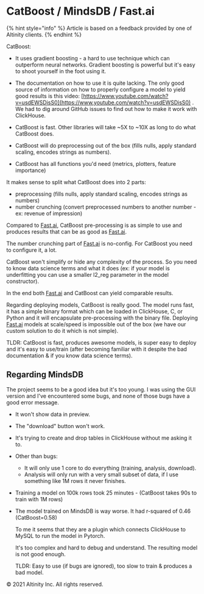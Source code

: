 # CatBoost / MindsDB /  Fast.ai

{% hint style="info" %}
Article is based on a feedback provided by one of Altinity clients.
{% endhint %}

CatBoost:

- It uses gradient boosting - a hard to use technique which can outperform neural networks. Gradient boosting is powerful but it's easy to shoot yourself in the foot using it.

- The documentation on how to use it is quite lacking. The only good source of information on how to properly configure a model to yield good results is this video: [https://www.youtube.com/watch?v=usdEWSDisS0](https://www.youtube.com/watch?v=usdEWSDisS0) . We had to dig around GitHub issues to find out how to make it work with ClickHouse.

- CatBoost is fast. Other libraries will take ~5X to ~10X as long to do what CatBoost does.  
- CatBoost will do preprocessing out of the box \(fills nulls, apply standard scaling, encodes strings as numbers\).  
- CatBoost has all functions you'd need \(metrics, plotters, feature importance\)

It makes sense to split what CatBoost does into 2 parts:

- preprocessing \(fills nulls, apply standard scaling, encodes strings as numbers\)  
- number crunching \(convert preprocessed numbers to another number - ex: revenue of impression\)

Compared to [Fast.ai](http://fast.ai/), CatBoost pre-processing is as simple to use and produces results that can be as good as [Fast.ai](http://fast.ai/).

The number crunching part of [Fast.ai](http://fast.ai/) is no-config. For CatBoost you need to configure it, a lot.

CatBoost won't simplify or hide any complexity of the process. So you need to know data science terms and what it does \(ex: if your model is underfitting you can use a smaller l2\_reg parameter in the model constructor\).

In the end both [Fast.ai](http://fast.ai/) and CatBoost can yield comparable results.

Regarding deploying models, CatBoost is really good. The model runs fast, it has a simple binary format which can be loaded in ClickHouse, C, or Python and it will encapsulate pre-processing with the binary file. Deploying [Fast.ai](http://fast.ai/) models at scale/speed is impossible out of the box \(we have our custom solution to do it which is not simple\).

TLDR: CatBoost is fast, produces awesome models, is super easy to deploy and it's easy to use/train \(after becoming familiar with it despite the bad documentation & if you know data science terms\).

## Regarding MindsDB

The project seems to be a good idea but it's too young. I was using the GUI version and I've encountered some bugs, and none of those bugs have a good error message.

- It won't show data in preview.
- The "download" button won't work.
- It's trying to create and drop tables in ClickHouse without me asking it to.

- Other than bugs:
  - It will only use 1 core to do everything \(training, analysis, download\).
  - Analysis will only run with a very small subset of data, if I use something like 1M rows it never finishes.
- Training a model on 100k rows took 25 minutes - \(CatBoost takes 90s to train with 1M rows\)
- The model trained on MindsDB is way worse. It had r-squared of 0.46 \(CatBoost=0.58\)

  To me it seems that they are a plugin which connects ClickHouse to MySQL to run the model in Pytorch.

  It's too complex and hard to debug and understand. The resulting model is not good enough.

  TLDR: Easy to use \(if bugs are ignored\), too slow to train & produces a bad model.

© 2021 Altinity Inc. All rights reserved.
